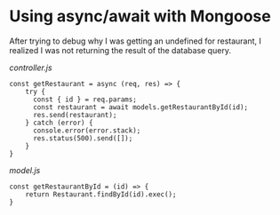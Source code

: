 # Using async/await with Mongoose

After trying to debug why I was getting an undefined for restaurant, I realized I was not returning the result of the database query.

*controller.js*

    const getRestaurant = async (req, res) => {
        try { 
          const { id } = req.params;
          const restaurant = await models.getRestaurantById(id);
          res.send(restaurant);
        } catch (error) {
          console.error(error.stack);
          res.status(500).send([]);
        }
    }

*model.js*

    const getRestaurantById = (id) => {
        return Restaurant.findById(id).exec();
    }

